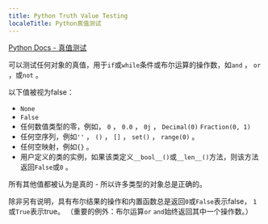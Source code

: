 ```yaml
---
title: Python Truth Value Testing
localeTitle: Python真值测试
---
```

[Python Docs - 真值测试](https://docs.python.org/3/library/stdtypes.html#truth-value-testing)

可以测试任何对象的真值，用于`if`或`while`条件或布尔运算的操作数，如`and` ， `or` ，或`not` 。

以下值被视为false：

*   `None`
*   `False`
*   任何数值类型的零，例如， `0` ， `0.0` ， `0j` ， `Decimal(0)` `Fraction(0, 1)`
*   任何空序列，例如`''` ， `()` ， `[]` ， `set()` ， `range(0)` 。
*   任何空映射，例如`{}` 。
*   用户定义的类的实例，如果该类定义`__bool__()`或`__len__()`方法，则该方法返回`False`或`0` 。

所有其他值都被认为是真的 - 所以许多类型的对象总是正确的。

除非另有说明，具有布尔结果的操作和内置函数总是返回`0`或`False`表示false， `1`或`True`表示true。 （重要的例外：布尔运算`or` `and`始终返回其中一个操作数。）